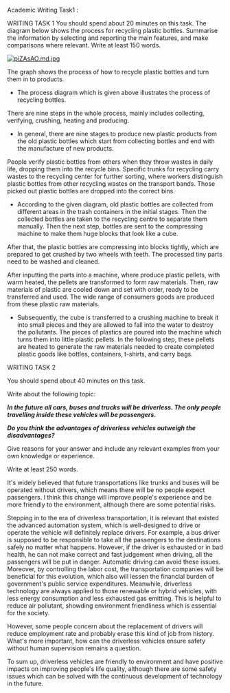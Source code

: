 Academic Writing Task1 :

WRITING TASK 1 You should spend about 20 minutes on this task. The diagram below shows the process for recycling plastic bottles. Summarise the information by selecting and reporting the main features, and make comparisons where relevant. Write at least 150 words.


[![piZAsAO.md.jpg](https://z1.ax1x.com/2023/10/26/piZAsAO.md.jpg)](https://imgse.com/i/piZAsAO)


The graph shows the process of how to recycle plastic bottles and turn them in to products.
- The process diagram which is given above illustrates the process of recycling bottles.

There are nine steps in the whole process, mainly includes collecting, verifying, crushing, heating and producing.
- In general, there are nine stages to produce new plastic products from the old plastic bottles which start from collecting bottles and end with the manufacture of new products.


People verify plastic bottles from others when they throw wastes in daily life, dropping them into the recycle bins. Specific trunks for recycling carry wastes to the recycling center for further sorting, where workers distinguish plastic bottles from other recycling wastes on the transport bands. Those picked out plastic bottles are dropped into the correct bins.
- According to the given diagram, old plastic bottles are collected from different areas in the trash containers in the initial stages. Then the collected bottles are taken to the recycling centre to separate them manually. Then the next step, bottles are sent to the compressing machine to make them huge blocks that look like a cube.


After that, the plastic bottles are compressing into blocks tightly, which are prepared to get crushed by two wheels with teeth. The processed tiny parts need to be washed and cleaned.

After inputting the parts into a machine, where produce plastic pellets, with warm heated, the pellets are transformed to form raw materials. Then, raw materials of plastic are cooled down and set with order, ready to be transferred and used. The wide range of consumers goods are produced from these plastic raw materials.
- Subsequently, the cube is transferred to a crushing machine to break it into small pieces and they are allowed to fall into the water to destroy the pollutants. The pieces of plastics are poured into the machine which turns them into little plastic pellets. In the following step, these pellets are heated to generate the raw materials needed to create completed plastic goods like bottles, containers, t-shirts, and carry bags.


  
WRITING TASK 2

You should spend about 40 minutes on this task.

Write about the following topic:

**_In the future all cars, buses and trucks will be driverless. The only people travelling inside these vehicles will be passengers._**  

**_Do you think the advantages of driverless vehicles outweigh the disadvantages?_**

Give reasons for your answer and include any relevant examples from your own knowledge or experience.

Write at least 250 words.




It's widely believed that future transportations like trunks and buses will be operated without drivers, which means there will be no people expect passengers. I think this change will improve people's experience and be more friendly to the environment, although there are some potential risks.

Stepping in to the era of driverless transportation, it is relevant that existed the advanced automation system, which is well-designed to drive or operate the vehicle will definitely replace drivers. For example, a bus driver is supposed to be responsible to take all the passengers to the destinations safely no matter what happens. However, if the driver is exhausted or in bad health, he can not make correct and fast judgement when driving, all the passengers will be put in danger. Automatic driving can avoid these issues. Moreover, by controlling the labor cost, the transportation companies will be beneficial for this evolution, which also will lessen the financial burden of government's public service expenditures. Meanwhile, driverless technology are always applied to those renewable or hybrid vehicles, with less energy consumption and less exhausted gas emitting. This is helpful to reduce air pollutant, showding environment friendliness which is essential for the society.

However, some people concern about the replacement of drivers will reduce employment rate and probably erase this kind of job from history. What's more important, how can the driverless vehicles ensure safety without human supervision remains a question.

To sum up, driverless vehicles are friendly to environment and have positive impacts on improving people's life quality, although there are some safety issues which can be solved with the continuous development of technology in the future.




